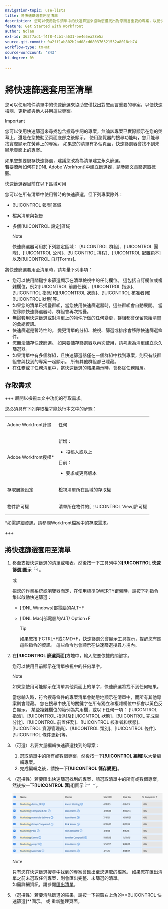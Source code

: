 ```yaml
---
navigation-topic: use-lists
title: 將快速篩選套用至清單
description: 您可以使用物件清單中的快速篩選來協助您僅找出對您而言重要的專案，以便快速檢閱、更新或與他人共用這些專案。
feature: Get Started with Workfront
author: Nolan
exl-id: 363f7ad1-f4f8-4cb1-a631-ee4e5ea28e5a
source-git-commit: 0a2ff1ab802b2bd08cd680376321552a8018cb74
workflow-type: tm+mt
source-wordcount: '843'
ht-degree: 0%

---
```


# 將快速篩選套用至清單

<!--Audited:11/2024-->

您可以使用物件清單中的快速篩選來協助您僅找出對您而言重要的專案，以便快速檢閱、更新或與他人共用這些專案。

>[!IMPORTANT]
>
>您可以使用快速篩選來尋找包含搜尋字詞的專案，無論該專案已實際顯示在您的熒幕上，還是在您捲動至頁面底部之後顯示。 使用瀏覽器的搜尋功能時，您只能尋找實際顯示在熒幕上的專案。 如果您的清單有多個頁面，快速篩選器會找不到未顯示頁面上的專案。

如果您想要儲存快速篩選，建議您改為為清單建立永久篩選。\
若要瞭解如何在[!DNL Adobe Workfront]中建立篩選器，請參閱文章[篩選器概觀](../../../reports-and-dashboards/reports/reporting-elements/filters-overview.md)。

快速篩選器目前在以下區域可用


您可以在所有清單中使用暫時的快速篩選，但下列專案除外：

* [!UICONTROL 報表]區域
* 檔案清單與報告
* 多個[!UICONTROL 設定]區域

  >[!NOTE]
  >
  >快速篩選器可用於下列設定區域： [!UICONTROL 群組]、[!UICONTROL 團隊]、[!UICONTROL 公司]、[!UICONTROL 排程]、[!UICONTROL 配置範本]以及[!UICONTROL 自訂Forms]。


將快速篩選套用至清單時，請考量下列事項：

* 您可以使用關鍵字來篩選顯示在清單檢視中的任何欄位。 這包括自訂欄位或複雜欄位，例如[!UICONTROL 前置任務]、[!UICONTROL 指派]、[!UICONTROL 指派]和[!UICONTROL 狀態]、[!UICONTROL 核准者]和[!UICONTROL 狀態]等。
* 如果您的清單已摺疊群組，當您使用快速篩選器時，這些群組會自動展開。 當您移除快速篩選器時，群組會再次摺疊。
* 無論套用快速篩選或對清單上的物件所做的任何變更，群組都會保留原始清單的彙總資訊。
* 快速篩選是暫時性的。 變更清單的分組、檢視、篩選或排序會移除快速篩選條件。
* 您無法儲存快速篩選。 如果要儲存篩選器以再次使用，請考慮為清單建立永久篩選器。
* 如果清單中有多個群組，且快速篩選器僅在一個群組中找到專案，則只有該群組會與找到的專案一起顯示。 所有其他群組都已隱藏。
* 在任務或子任務清單中，當快速篩選的結果顯示時，會移除任務階層。

## 存取需求

+++ 展開以檢視本文中功能的存取需求。

您必須具有下列存取權才能執行本文中的步驟：

<table style="table-layout:auto"> 
 <col> 
 <col> 
 <tbody> 
  <tr> 
   <td role="rowheader">Adobe Workfront計畫</td> 
   <td> <p>任何</p> </td> 
  </tr> 
  <tr> 
   <td role="rowheader">Adobe Workfront授權*</td> 
   <td> 
    <p>新增：</p>
   <ul><li><p>投稿人或以上 </p></li>
   </ul>

<p>目前：</p>
   <ul><li><p>要求或更高版本</p></li>
    </ul></td> 
  </tr> 
  <tr> 
   <td role="rowheader">存取層級設定</td> 
   <td> <p>檢視清單所在區域的存取權</p></td> 
  </tr> 
  <tr> 
   <td role="rowheader">物件許可權</td> 
   <td> <p>清單所在物件的[！UICONTROL View]許可權</p>  </td> 
  </tr> 
 </tbody> 
</table>

*如需詳細資訊，請參閱Workfront檔案中的[存取需求](/help/quicksilver/administration-and-setup/add-users/access-levels-and-object-permissions/access-level-requirements-in-documentation.md)。

+++


## 將快速篩選套用至清單

1. 移至支援快速篩選的清單或報表，然後按一下工具列中的&#x200B;**[!UICONTROL 快速篩選]圖示** ![快速篩選圖示](assets/qs-quick-filter-icon.png)。

   或

   視您的作業系統或瀏覽器而定，在使用標準QWERTY鍵盤時，請按下列指令集以啟動快速篩選：

   * [!DNL Windows]部電腦的ALT+F
   * [!DNL Mac]部電腦的ALT/ Option+F

     >[!TIP]
     >
     >如果您按下CTRL+F或CMD+F，快速篩選旁會顯示工具提示，提醒您有關這些指令的資訊。 這些命令也會顯示在快速篩選搜尋方塊內。

1. 在&#x200B;**[!UICONTROL 篩選頁面]**&#x200B;方塊中，輸入您要依據的關鍵字。

   您可以使用目前顯示在清單檢視中的任何單字。

   >[!NOTE]
   >
   >如果您使用可能顯示在清單其他頁面上的單字，快速篩選將找不到任何結果。

   當您輸入時，符合搜尋條件的專案清單會動態地顯示在清單中，而所有其他專案則會隱藏。 您在搜尋中使用的關鍵字在所有獨立和複雜欄位中都會以黃色反白顯示。 某些複雜欄位的範例為共用欄，或以下任何一項： [!UICONTROL 指派]、[!UICONTROL 指派]及[!UICONTROL 狀態]、[!UICONTROL 完成百分比]、[!UICONTROL 前置任務]、[!UICONTROL 核准者和狀態]、[!UICONTROL 資源管理員]、[!UICONTROL 類別]、[!UICONTROL 條件]、[!UICONTROL 條件更新]等。

1. （可選）若要大量編輯快速篩選找到的專案：

   1. 選取清單中的所有或數個專案，然後按一下&#x200B;**[!UICONTROL 編輯]**&#x200B;以大量編輯專案。
   1. 完成編輯之後，請按一下&#x200B;**[!UICONTROL 儲存變更]**。

1. （選擇性）若要匯出快速篩選找到的專案，請選取清單中的所有或數個專案，然後按一下&#x200B;**[!UICONTROL 匯出]**&#x200B;圖示![匯出圖示](assets/export.png)。

   ![select_all_projects_with_highlight__1_.png](assets/select-all-projects-with-highlight--1--350x173.png)

   >[!NOTE]
   >
   >只有您在快速篩選搜尋中找到的專案會匯出至您選取的檔案。 如果您在匯出清單之前未選取任何專案，則會匯出完整、未篩選的清單。\
   >如需詳細資訊，請參閱[匯出清單](../../../workfront-basics/navigate-workfront/use-lists/export-lists.md)。

1. （選擇性）若要清除篩選的結果，請按一下視窗右上角的&#x200B;**[!UICONTROL 快速篩選]**圖示。
或
重新整理頁面。
